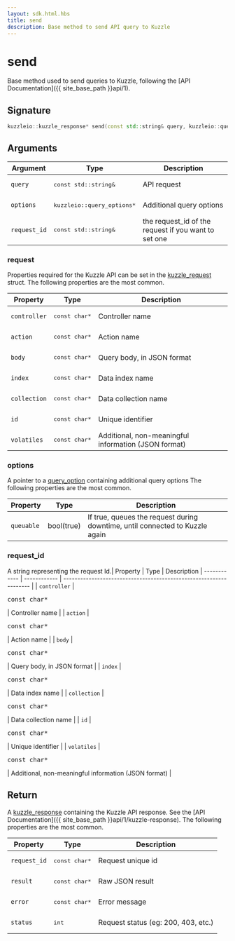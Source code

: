 ```yaml
---
layout: sdk.html.hbs
title: send
description: Base method to send API query to Kuzzle
---
```


# send

Base method used to send queries to Kuzzle, following the [API Documentation]({{ site_base_path }}api/1).

## Signature

```cpp
kuzzleio::kuzzle_response* send(const std::string& query, kuzzleio::query_options *options, const std::string& request_id);
```

## Arguments

| Argument  | Type             | Description
| --------- | ---------------- | ------------------------
| `query` | <pre>const std::string&</pre> | API request
| `options` | <pre>kuzzleio::query_options\*</pre>  | Additional query options
| `request_id` | <pre>const std::string&</pre> | the request_id of the request if you want to set one

### request

Properties required for the Kuzzle API can be set in the [kuzzle_request](https://github.com/kuzzleio/sdk-c/blob/1-dev/include/internal/kuzzle_structs.h#L195) struct.
The following properties are the most common.

| Property     | Type         | Description 
| ------------ | ------------ | ------------------------------------------------------------------ |
| `controller` | <pre>const char\*</pre> | Controller name                                          |
| `action`     | <pre>const char\*</pre> | Action name                                              |
| `body`       | <pre>const char\*</pre> | Query body, in JSON format                               |
| `index`      | <pre>const char\*</pre> | Data index name                                          |
| `collection` | <pre>const char\*</pre> | Data collection name                                     |
| `id`         | <pre>const char\*</pre> | Unique identifier                                        |
| `volatiles`  | <pre>const char\*</pre> | Additional, non-meaningful information (JSON format)     |

### options

A pointer to a [query_option](https://github.com/kuzzleio/sdk-c/blob/master/include/internal/kuzzle_structs.h#L129) containing additional query options
The following properties are the most common.

| Property   | Type    | Description                       |
| ---------- | ------- | --------------------------------- |
| `queuable` | bool(true) |  If true, queues the request during downtime, until connected to Kuzzle again |

### request_id

A string representing the request Id.| Property     | Type         | Description 
| ------------ | ------------ | ------------------------------------------------------------------ |
| `controller` | <pre>const char\*</pre> | Controller name                                          |
| `action`     | <pre>const char\*</pre> | Action name                                              |
| `body`       | <pre>const char\*</pre> | Query body, in JSON format                               |
| `index`      | <pre>const char\*</pre> | Data index name                                          |
| `collection` | <pre>const char\*</pre> | Data collection name                                     |
| `id`         | <pre>const char\*</pre> | Unique identifier                                        |
| `volatiles`  | <pre>const char\*</pre> | Additional, non-meaningful information (JSON format)     |

## Return

A [kuzzle_response](https://github.com/kuzzleio/sdk-c/blob/master/include/internal/kuzzle_structs.h#L152) containing the Kuzzle API response. See the [API Documentation]({{ site_base_path }}api/1/kuzzle-response).
The following properties are the most common.

| Property     | Type   | Description                         |
| ------------ | ------ | ----------------------------------- |
| `request_id` | <pre>const char\*</pre>| Request unique id                   |
| `result`     | <pre>const char\*</pre> | Raw JSON result                     |
| `error`      | <pre>const char\*</pre> | Error message                       |
| `status`     | <pre>int</pre>    | Request status (eg: 200, 403, etc.) |
